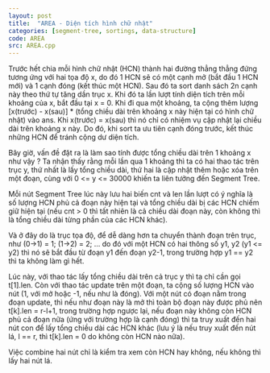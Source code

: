 ```yaml
---
layout: post
title:  "AREA - Diện tích hình chữ nhật"
categories: [segment-tree, sortings, data-structure]
code: AREA
src: AREA.cpp
---
```


Trước hết chia mỗi hình chữ nhật (HCN) thành hai đường thẳng thẳng đứng tương ứng với hai tọa độ x, do đó 1 HCN sẽ có một cạnh mở (bắt đầu 1 HCN mới) và 1 cạnh đóng (kết thúc một HCN). Sau đó ta sort danh sách 2n cạnh này theo thứ tự tăng dần trục x. Khi đó ta lần lượt tính diện tích trên mỗi khoảng của x, bắt đầu tại x = 0. Khi đi qua một khoảng, ta cộng thêm lượng [x(trước) - x(sau)] * (tổng chiều dài trên khoảng x này hiện tại có hình chữ nhật) vào ans. Khi x(trước) = x(sau) thì nó chỉ có nhiệm vụ cập nhật lại chiều dài trên khoảng x này. Do đó, khi sort ta ưu tiên cạnh đóng trước, kết thúc những HCN để tránh cộng dư diện tích.

Bây giờ, vấn đề đặt ra là làm sao tính được tổng chiều dài trên 1 khoảng x như vậy ? Ta nhận thấy rằng mỗi lần qua 1 khoảng thì ta có hai thao tác trên trục y, thứ nhất là lấy tổng chiều dài, thứ hai là cập nhật thêm hoặc xóa trên một đoạn, cùng với 0 <= y <= 30000 khiến ta liên tưởng đến Segment Tree. 

Mỗi nút Segment Tree lúc này lưu hai biến cnt và len lần lượt có ý nghĩa là số lượng HCN phủ cả đoạn này hiện tại và tổng chiều dài bị các HCN chiếm giữ hiện tại (nếu cnt > 0 thì tất nhiên là cả chiều dài đoạn này, còn không thì là tổng chiều dài từng phần của các HCN khác). 

Và ở đây do là trục tọa độ, để dễ dàng hơn ta chuyển thành đoạn trên trục, như (0->1) = 1; (1->2) = 2; … do đó với một HCN có hai thông số y1, y2 (y1 <= y2) thì nó sẽ bắt đầu từ đoạn y1 đến đoạn y2-1, trong trường hợp y1 == y2 thì ta không làm gì hết.

Lúc này, với thao tác lấy tổng chiều dài trên cả trục y thì ta chỉ cần gọi t[1].len. Còn với thao tác update trên một đoạn, ta cộng số lượng HCN vào nút (1, với mở hoặc -1, nếu như là đóng). Với một nút có đoạn nằm trong đoạn update, thì nếu như đoạn này là mở thì toàn bộ đoạn này được phủ nên t[k].len = r-l+1, trong trường hợp ngược lại, nếu đoạn này không còn HCN phủ cả đoạn nữa (ứng với trường hợp là cạnh đóng) thì ta truy xuất đến hai nút con để lấy tổng chiều dài các HCN khác (lưu ý là nếu truy xuất đến nút lá, l == r, thì t[k].len = 0 do không còn HCN nào nữa). 

Việc combine hai nút chỉ là kiểm tra xem còn HCN hay không, nếu không thì lấy hai nút lá. 
